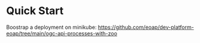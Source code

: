 # Quick Start

Boostrap a deployment on minikube: https://github.com/eoap/dev-platform-eoap/tree/main/ogc-api-processes-with-zoo
